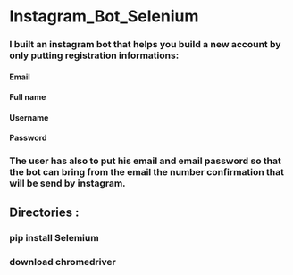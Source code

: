 # Instagram_Bot_Selenium

### I built an instagram bot that helps you build a new account by only putting registration informations:
#### Email
#### Full name
#### Username
#### Password
### The user has also to put his email and email password so that the bot can bring from the email the number confirmation that will be send by instagram.

## Directories :
### pip install Selemium
### download chromedriver 
